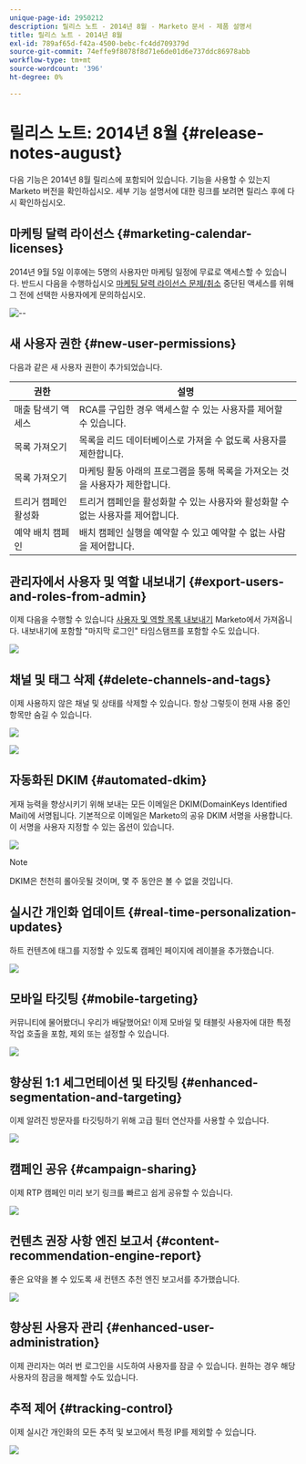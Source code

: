 ```yaml
---
unique-page-id: 2950212
description: 릴리스 노트 - 2014년 8월 - Marketo 문서 - 제품 설명서
title: 릴리스 노트 - 2014년 8월
exl-id: 789af65d-f42a-4500-bebc-fc4dd709379d
source-git-commit: 74effe9f8078f8d71e6de01d6e737ddc86978abb
workflow-type: tm+mt
source-wordcount: '396'
ht-degree: 0%

---
```


# 릴리스 노트: 2014년 8월 {#release-notes-august}

다음 기능은 2014년 8월 릴리스에 포함되어 있습니다. 기능을 사용할 수 있는지 Marketo 버전을 확인하십시오. 세부 기능 설명서에 대한 링크를 보려면 릴리스 후에 다시 확인하십시오.

## 마케팅 달력 라이선스 {#marketing-calendar-licenses}

2014년 9월 5일 이후에는 5명의 사용자만 마케팅 일정에 무료로 액세스할 수 있습니다. 반드시 다음을 수행하십시오 [마케팅 달력 라이선스 문제/취소](/help/marketo/product-docs/core-marketo-concepts/marketing-calendar/understanding-the-calendar/issue-revoke-a-marketing-calendar-license.md) 중단된 액세스를 위해 그 전에 선택한 사용자에게 문의하십시오.

![--](assets/image2014-9-16-9-3a45-3a52.png)

## 새 사용자 권한 {#new-user-permissions}

다음과 같은 새 사용자 권한이 추가되었습니다.

| 권한 | 설명 |
|---|---|
| 매출 탐색기 액세스 | RCA를 구입한 경우 액세스할 수 있는 사용자를 제어할 수 있습니다. |
| 목록 가져오기 | 목록을 리드 데이터베이스로 가져올 수 없도록 사용자를 제한합니다. |
| 목록 가져오기 | 마케팅 활동 아래의 프로그램을 통해 목록을 가져오는 것을 사용자가 제한합니다. |
| 트리거 캠페인 활성화 | 트리거 캠페인을 활성화할 수 있는 사용자와 활성화할 수 없는 사용자를 제어합니다. |
| 예약 배치 캠페인 | 배치 캠페인 실행을 예약할 수 있고 예약할 수 없는 사람을 제어합니다. |

## 관리자에서 사용자 및 역할 내보내기 {#export-users-and-roles-from-admin}

이제 다음을 수행할 수 있습니다 [사용자 및 역할 목록 내보내기](/help/marketo/product-docs/administration/users-and-roles/export-a-list-of-users-and-roles.md) Marketo에서 가져옵니다. 내보내기에 포함할 &quot;마지막 로그인&quot; 타임스탬프를 포함할 수도 있습니다.

![](assets/image2014-9-16-12-3a20-3a16.png)

## 채널 및 태그 삭제 {#delete-channels-and-tags}

이제 사용하지 않은 채널 및 상태를 삭제할 수 있습니다. 항상 그렇듯이 현재 사용 중인 항목만 숨길 수 있습니다.

![](assets/image2014-9-16-12-3a20-3a30.png)

![](assets/image2014-9-16-12-3a23-3a4.png)

## 자동화된 DKIM {#automated-dkim}

게재 능력을 향상시키기 위해 보내는 모든 이메일은 DKIM(DomainKeys Identified Mail)에 서명됩니다. 기본적으로 이메일은 Marketo의 공유 DKIM 서명을 사용합니다. 이 서명을 사용자 지정할 수 있는 옵션이 있습니다.

![](assets/image2014-9-16-12-3a23-3a16.png)

>[!NOTE]
>
>DKIM은 천천히 롤아웃될 것이며, 몇 주 동안은 볼 수 없을 것입니다.

## 실시간 개인화 업데이트 {#real-time-personalization-updates}

하트 컨텐츠에 태그를 지정할 수 있도록 캠페인 페이지에 레이블을 추가했습니다.

![](assets/image2014-9-16-12-3a23-3a28.png)

## 모바일 타깃팅 {#mobile-targeting}

커뮤니티에 물어봤더니 우리가 배달했어요! 이제 모바일 및 태블릿 사용자에 대한 특정 작업 호출을 포함, 제외 또는 설정할 수 있습니다.

![](assets/image2014-9-16-12-3a23-3a43.png)

## 향상된 1:1 세그먼테이션 및 타깃팅 {#enhanced-segmentation-and-targeting}

이제 알려진 방문자를 타깃팅하기 위해 고급 필터 연산자를 사용할 수 있습니다.

![](assets/image2014-9-16-12-3a23-3a56.png)

## 캠페인 공유 {#campaign-sharing}

이제 RTP 캠페인 미리 보기 링크를 빠르고 쉽게 공유할 수 있습니다.

![](assets/image2014-9-16-12-3a24-3a22.png)

## 컨텐츠 권장 사항 엔진 보고서 {#content-recommendation-engine-report}

좋은 요약을 볼 수 있도록 새 컨텐츠 추천 엔진 보고서를 추가했습니다.

![](assets/image2014-9-16-12-3a24-3a42.png)

## 향상된 사용자 관리 {#enhanced-user-administration}

이제 관리자는 여러 번 로그인을 시도하여 사용자를 잠글 수 있습니다. 원하는 경우 해당 사용자의 잠금을 해제할 수도 있습니다.

## 추적 제어 {#tracking-control}

이제 실시간 개인화의 모든 추적 및 보고에서 특정 IP를 제외할 수 있습니다.

![](assets/image2014-9-16-12-3a24-3a55.png)
